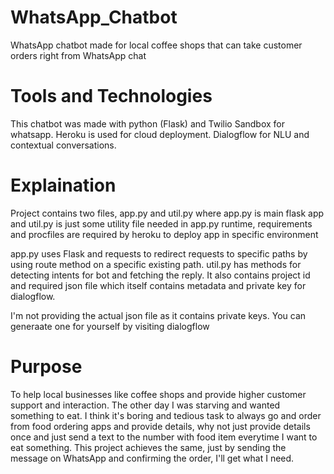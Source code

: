 # WhatsApp_Chatbot
WhatsApp chatbot made for local coffee shops that can take customer orders right from WhatsApp chat

# Tools and Technologies
This chatbot was made with python (Flask) and Twilio Sandbox for whatsapp.
Heroku is used for cloud deployment.
Dialogflow for NLU and contextual conversations.

# Explaination
Project contains two files, app.py and util.py where app.py is main flask app and util.py is just some utility file needed in app.py
runtime, requirements and procfiles are required by heroku to deploy app in specific environment

app.py uses Flask and requests to redirect requests to specific paths by using route method on a specific existing path.
util.py has methods for detecting intents for bot and fetching the reply. It also contains project id and required json file which itself contains metadata and private key for dialogflow.

I'm not providing the actual json file as it contains private keys. You can generaate one for yourself by visiting dialogflow


# Purpose
To help local businesses like coffee shops and provide higher customer support and interaction.
The other day I was starving and wanted something to eat. I think it's boring and tedious task to always go and order from food ordering apps and provide details, why not just provide details once and just send a text to the number with food item everytime I want to eat something. This project achieves the same, just by sending the message on WhatsApp and confirming the order, I'll get what I need.
